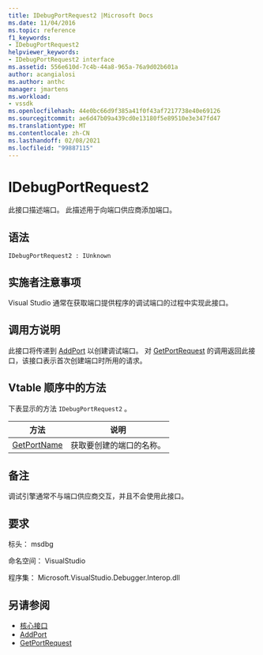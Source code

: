 ```yaml
---
title: IDebugPortRequest2 |Microsoft Docs
ms.date: 11/04/2016
ms.topic: reference
f1_keywords:
- IDebugPortRequest2
helpviewer_keywords:
- IDebugPortRequest2 interface
ms.assetid: 556e610d-7c4b-44a8-965a-76a9d02b601a
author: acangialosi
ms.author: anthc
manager: jmartens
ms.workload:
- vssdk
ms.openlocfilehash: 44e0bc66d9f385a41f0f43af7217738e40e69126
ms.sourcegitcommit: ae6d47b09a439cd0e13180f5e89510e3e347fd47
ms.translationtype: MT
ms.contentlocale: zh-CN
ms.lasthandoff: 02/08/2021
ms.locfileid: "99887115"
---
```

# <a name="idebugportrequest2"></a>IDebugPortRequest2
此接口描述端口。 此描述用于向端口供应商添加端口。

## <a name="syntax"></a>语法

```
IDebugPortRequest2 : IUnknown
```

## <a name="notes-for-implementers"></a>实施者注意事项
 Visual Studio 通常在获取端口提供程序的调试端口的过程中实现此接口。

## <a name="notes-for-callers"></a>调用方说明
 此接口将传递到 [AddPort](../../../extensibility/debugger/reference/idebugportsupplier2-addport.md) 以创建调试端口。 对 [GetPortRequest](../../../extensibility/debugger/reference/idebugport2-getportrequest.md) 的调用返回此接口，该接口表示首次创建端口时所用的请求。

## <a name="methods-in-vtable-order"></a>Vtable 顺序中的方法
 下表显示的方法 `IDebugPortRequest2` 。

|方法|说明|
|------------|-----------------|
|[GetPortName](../../../extensibility/debugger/reference/idebugportrequest2-getportname.md)|获取要创建的端口的名称。|

## <a name="remarks"></a>备注
 调试引擎通常不与端口供应商交互，并且不会使用此接口。

## <a name="requirements"></a>要求
 标头： msdbg

 命名空间： VisualStudio

 程序集： Microsoft.VisualStudio.Debugger.Interop.dll

## <a name="see-also"></a>另请参阅
- [核心接口](../../../extensibility/debugger/reference/core-interfaces.md)
- [AddPort](../../../extensibility/debugger/reference/idebugportsupplier2-addport.md)
- [GetPortRequest](../../../extensibility/debugger/reference/idebugport2-getportrequest.md)
